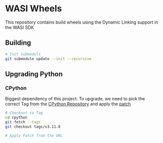 # WASI Wheels

This repository contains build wheels using the Dynamic Linking support in the WASI SDK

## Building

```bash
# Init Submoduls
git submodule update --init --recursive
```

## Upgrading Python

### CPython

Biggest dependency of this project. To upgrade, we need to pick the correct Tag from the [CPython Repository]() and apply the [patch](https://github.com/dicej/cpython/commit/91d0d482b6dfff5fc8955218575634b0fd05ea77)

```bash
# Checkout to Tag
cd cpython
git fetch --tags
git checkout tags/v3.11.8

# Apply Patch from the URL

```

